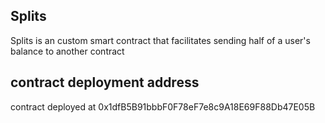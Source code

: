 ## Splits

Splits is an custom smart contract that facilitates sending half of a user's balance to another contract

## contract deployment address

contract deployed at 0x1dfB5B91bbbF0F78eF7e8c9A18E69F88Db47E05B

